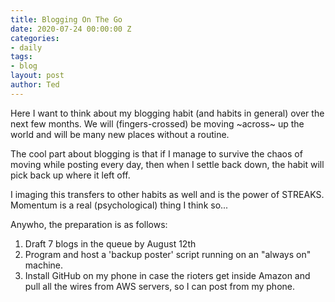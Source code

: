```yaml
---
title: Blogging On The Go
date: 2020-07-24 00:00:00 Z
categories:
- daily
tags:
- blog
layout: post
author: Ted
---
```


Here I want to think about my blogging habit (and habits in general) over the next few months. We will (fingers-crossed) be moving ~across~ up the world and will be many new places without a routine.

The cool part about blogging is that if I manage to survive the chaos of moving while posting every day, then when I settle back down, the habit will pick back up where it left off.

I imaging this transfers to other habits as well and is the power of STREAKS. Momentum is a real (psychological) thing I think so...

Anywho, the preparation is as follows:
1. Draft 7 blogs in the queue by August 12th
1. Program and host a 'backup poster' script running on an "always on" machine.
1. Install GitHub on my phone in case the rioters get inside Amazon and pull all the wires from AWS servers, so I can post from my phone.   
